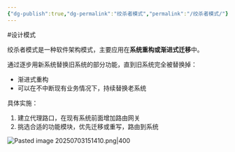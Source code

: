 ```yaml
---
{"dg-publish":true,"dg-permalink":"绞杀者模式","permalink":"/绞杀者模式/"}
---
```



#设计模式 

绞杀者模式是一种软件架构模式，主要应用在**系统重构或渐进式迁移**中。

通过逐步用新系统替换旧系统的部分功能，直到旧系统完全被替换掉：
- 渐进式重构
- 可以在不中断现有业务情况下，持续替换老系统

具体实施：
1. 建立代理路口，在现有系统前面增加路由网关
2. 挑选合适的功能模块，优先迁移或重写，路由到系统

![Pasted image 20250703151410.png|400](/img/user/attachments/images/Pasted%20image%2020250703151410.png)